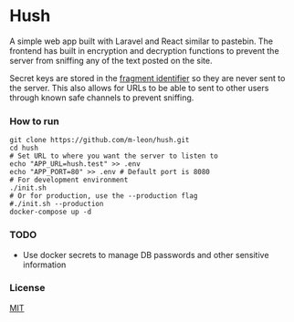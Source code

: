 # Hush
A simple web app built with Laravel and React similar to pastebin. The frontend has built in encryption and decryption functions to prevent the server from sniffing any of the text posted on the site.

Secret keys are stored in the [fragment identifier](https://tools.ietf.org/html/rfc1808#section-2.4.1) so they are never sent to the server. This also allows for URLs to be able to sent to other users through known safe channels to prevent sniffing.

### How to run
```
git clone https://github.com/m-leon/hush.git
cd hush
# Set URL to where you want the server to listen to
echo "APP_URL=hush.test" >> .env
echo "APP_PORT=80" >> .env # Default port is 8080
# For development environment
./init.sh
# Or for production, use the --production flag
#./init.sh --production
docker-compose up -d
```

### TODO
* Use docker secrets to manage DB passwords and other sensitive information

### License
[MIT](https://opensource.org/licenses/MIT)
